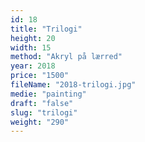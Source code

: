 ```yaml
---
id: 18
title: "Trilogi"
height: 20
width: 15
method: "Akryl på lærred"
year: 2018
price: "1500"
fileName: "2018-trilogi.jpg"
medie: "painting"
draft: "false"
slug: "trilogi"
weight: "290"
---
```

